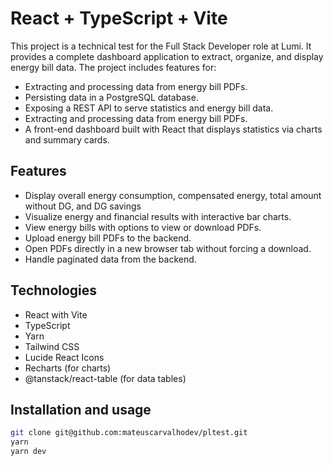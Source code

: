 # React + TypeScript + Vite

This project is a technical test for the Full Stack Developer role at Lumi. It provides a complete dashboard application to extract, organize, and display energy bill data. The project includes features for:


- Extracting and processing data from energy bill PDFs.
- Persisting data in a PostgreSQL database.
- Exposing a REST API to serve statistics and energy bill data.
- Extracting and processing data from energy bill PDFs.
- A front-end dashboard built with React that displays statistics via charts and summary cards.

## Features

- Display overall energy consumption, compensated energy, total amount without DG, and DG savings
- Visualize energy and financial results with interactive bar charts.
- View energy bills with options to view or download PDFs.
- Upload energy bill PDFs to the backend.
- Open PDFs directly in a new browser tab without forcing a download.
- Handle paginated data from the backend.

## Technologies

- React with Vite
- TypeScript
- Yarn
- Tailwind CSS
- Lucide React Icons
- Recharts (for charts)
- @tanstack/react-table (for data tables)

## Installation and usage
```bash
git clone git@github.com:mateuscarvalhodev/pltest.git
yarn
yarn dev
```
